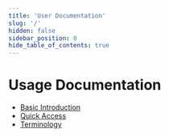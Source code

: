 ```yaml
---
title: 'User Documentation'
slug: '/'
hidden: false
sidebar_position: 0
hide_table_of_contents: true
---
```


# Usage Documentation

- [Basic Introduction](intro.md)
- [Quick Access](quickaccess/User.md)
- [Terminology](explanation.md)
